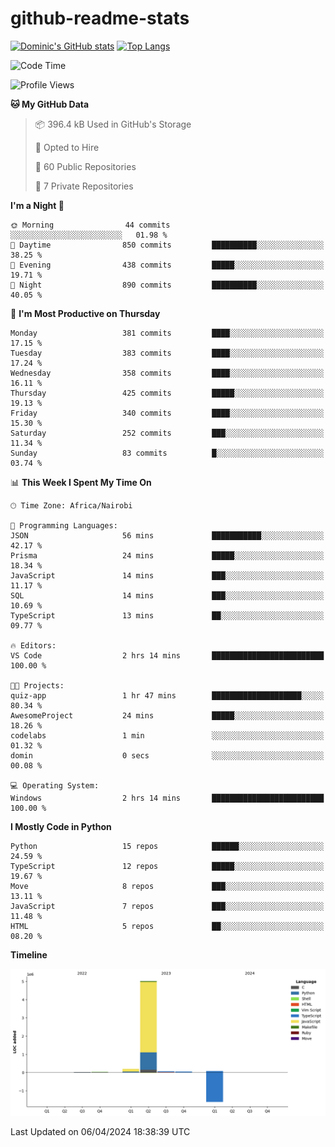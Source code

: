 # github-readme-stats
[![Dominic's GitHub stats](https://github-readme-stats.vercel.app/api?username=Domengo&show_icons=true)](https://github.com/anuraghazra/github-readme-stats)
[![Top Langs](https://github-readme-stats.vercel.app/api/top-langs/?username=Domengo&show_icons=true)](https://github.com/Domengo/github-readme-stats)

<!--START_SECTION:waka-->
![Code Time](http://img.shields.io/badge/Code%20Time-583%20hrs%2057%20mins-blue)

![Profile Views](http://img.shields.io/badge/Profile%20Views-0-blue)

**🐱 My GitHub Data** 

> 📦 396.4 kB Used in GitHub's Storage 
 > 
> 💼 Opted to Hire
 > 
> 📜 60 Public Repositories 
 > 
> 🔑 7 Private Repositories 
 > 
**I'm a Night 🦉** 

```text
🌞 Morning                44 commits          ░░░░░░░░░░░░░░░░░░░░░░░░░   01.98 % 
🌆 Daytime                850 commits         ██████████░░░░░░░░░░░░░░░   38.25 % 
🌃 Evening                438 commits         █████░░░░░░░░░░░░░░░░░░░░   19.71 % 
🌙 Night                  890 commits         ██████████░░░░░░░░░░░░░░░   40.05 % 
```
📅 **I'm Most Productive on Thursday** 

```text
Monday                   381 commits         ████░░░░░░░░░░░░░░░░░░░░░   17.15 % 
Tuesday                  383 commits         ████░░░░░░░░░░░░░░░░░░░░░   17.24 % 
Wednesday                358 commits         ████░░░░░░░░░░░░░░░░░░░░░   16.11 % 
Thursday                 425 commits         █████░░░░░░░░░░░░░░░░░░░░   19.13 % 
Friday                   340 commits         ████░░░░░░░░░░░░░░░░░░░░░   15.30 % 
Saturday                 252 commits         ███░░░░░░░░░░░░░░░░░░░░░░   11.34 % 
Sunday                   83 commits          █░░░░░░░░░░░░░░░░░░░░░░░░   03.74 % 
```


📊 **This Week I Spent My Time On** 

```text
🕑︎ Time Zone: Africa/Nairobi

💬 Programming Languages: 
JSON                     56 mins             ███████████░░░░░░░░░░░░░░   42.17 % 
Prisma                   24 mins             █████░░░░░░░░░░░░░░░░░░░░   18.34 % 
JavaScript               14 mins             ███░░░░░░░░░░░░░░░░░░░░░░   11.17 % 
SQL                      14 mins             ███░░░░░░░░░░░░░░░░░░░░░░   10.69 % 
TypeScript               13 mins             ██░░░░░░░░░░░░░░░░░░░░░░░   09.77 % 

🔥 Editors: 
VS Code                  2 hrs 14 mins       █████████████████████████   100.00 % 

🐱‍💻 Projects: 
quiz-app                 1 hr 47 mins        ████████████████████░░░░░   80.34 % 
AwesomeProject           24 mins             █████░░░░░░░░░░░░░░░░░░░░   18.26 % 
codelabs                 1 min               ░░░░░░░░░░░░░░░░░░░░░░░░░   01.32 % 
domin                    0 secs              ░░░░░░░░░░░░░░░░░░░░░░░░░   00.08 % 

💻 Operating System: 
Windows                  2 hrs 14 mins       █████████████████████████   100.00 % 
```

**I Mostly Code in Python** 

```text
Python                   15 repos            ██████░░░░░░░░░░░░░░░░░░░   24.59 % 
TypeScript               12 repos            █████░░░░░░░░░░░░░░░░░░░░   19.67 % 
Move                     8 repos             ███░░░░░░░░░░░░░░░░░░░░░░   13.11 % 
JavaScript               7 repos             ███░░░░░░░░░░░░░░░░░░░░░░   11.48 % 
HTML                     5 repos             ██░░░░░░░░░░░░░░░░░░░░░░░   08.20 % 
```



**Timeline**

![Lines of Code chart](https://raw.githubusercontent.com/Domengo/Domengo/main/assets/bar_graph.png)


 Last Updated on 06/04/2024 18:38:39 UTC
<!--END_SECTION:waka-->


